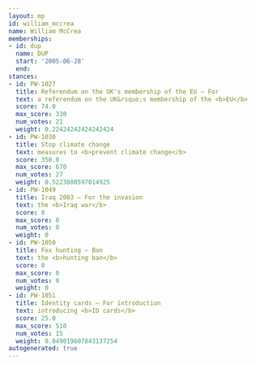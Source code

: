 ```yaml
---
layout: mp
id: william_mccrea
name: William McCrea
memberships:
- id: dup
  name: DUP
  start: '2005-06-28'
  end: 
stances:
- id: PW-1027
  title: Referendum on the UK's membership of the EU — For
  text: a referendum on the UK&rsquo;s membership of the <b>EU</b>
  score: 74.0
  max_score: 330
  num_votes: 21
  weight: 0.22424242424242424
- id: PW-1030
  title: Stop climate change
  text: measures to <b>prevent climate change</b>
  score: 350.0
  max_score: 670
  num_votes: 27
  weight: 0.5223880597014925
- id: PW-1049
  title: Iraq 2003 — For the invasion
  text: the <b>Iraq war</b>
  score: 0
  max_score: 0
  num_votes: 0
  weight: 0
- id: PW-1050
  title: Fox hunting — Ban
  text: the <b>hunting ban</b>
  score: 0
  max_score: 0
  num_votes: 0
  weight: 0
- id: PW-1051
  title: Identity cards — For introduction
  text: introducing <b>ID cards</b>
  score: 25.0
  max_score: 510
  num_votes: 15
  weight: 0.049019607843137254
autogenerated: true
---
```

